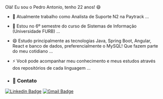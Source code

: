 Olá! Eu sou o Pedro Antonio, tenho 22 anos! 😄

- 🔭 Atualmente trabalho como Analista de Suporte N2 na Paytrack ...
- 🌱 Estou no 6º semestre do curso de Sistemas de Informação (Universidade FURB) ...
- 😄 Estudo principalmente as tecnologias Java, Spring Boot, Angular, React e banco de dados, preferencialmente o MySQL! Que fazem parte do meu cotidiano ...
- ⚡ Você pode acompanhar meu conhecimento e meus estudos através dos repositórios de cada linguagem ...

- ### 🚩 Contato

[![Linkedin Badge](https://img.shields.io/badge/-LinkedIn-blue?style=flat-square&logo=Linkedin&logoColor=white&link=https://www.linkedin.com/in/pedro-antonio-de-faria-garcia-a3758a19b/)](https://www.linkedin.com/in/pedro-antonio-de-faria-garcia-a3758a19b/)
[![Gmail Badge](https://img.shields.io/badge/-Gmail-D14836?&style=flat-square&logo=Gmail&logoColor=white&link=mailto:pedroantoniodefariagarcia@gmail.com)](mailto:pedroantoniodefariagarcia@gmail.com)
